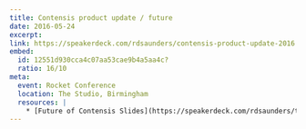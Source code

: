 ```yaml
---
title: Contensis product update / future
date: 2016-05-24
excerpt:
link: https://speakerdeck.com/rdsaunders/contensis-product-update-2016
embed:
  id: 12551d930cca4c07aa53cae9b4a5aa4c?
  ratio: 16/10
meta:
  event: Rocket Conference
  location: The Studio, Birmingham
  resources: |
    * [Future of Contensis Slides](https://speakerdeck.com/rdsaunders/the-future-of-contensis-2016)
---
```

